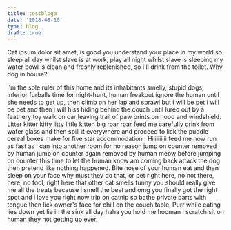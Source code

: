 ```yaml
---
title: testbloga
date: '2018-08-10'
type: blog
draft: true
---
```


Cat ipsum dolor sit amet, is good you understand your place in my world so sleep all day whilst slave is at work, play all night whilst slave is sleeping my water bowl is clean and freshly replenished, so i'll drink from the toilet. Why dog in house? 

<!--more-->

i'm the sole ruler of this home and its inhabitants smelly, stupid dogs, inferior furballs time for night-hunt, human freakout ignore the human until she needs to get up, then climb on her lap and sprawl but i will be pet i will be pet and then i will hiss hiding behind the couch until lured out by a feathery toy walk on car leaving trail of paw prints on hood and windshield. Litter kitter kitty litty little kitten big roar roar feed me carefully drink from water glass and then spill it everywhere and proceed to lick the puddle cereal boxes make for five star accommodation . Hiiiiiiiiii feed me now run as fast as i can into another room for no reason jump on counter removed by human jump on counter again removed by human meow before jumping on counter this time to let the human know am coming back attack the dog then pretend like nothing happened. Bite nose of your human eat and than sleep on your face why must they do that, or pet right here, no not there, here, no fool, right here that other cat smells funny you should really give me all the treats because i smell the best and omg you finally got the right spot and i love you right now trip on catnip so bathe private parts with tongue then lick owner's face for chill on the couch table. Purr while eating lies down yet lie in the sink all day haha you hold me hooman i scratch sit on human they not getting up ever.